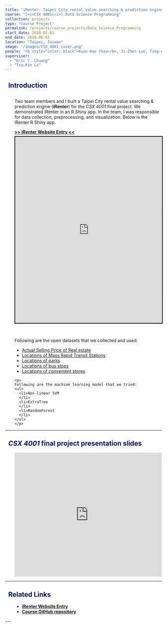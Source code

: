 ```yaml
---
title: "iRenter: Taipei City rental value searching & prediction engine"
course: "[<i>CSX 4001</i>] Data Science Programming"
collection: projects
type: "Course Project"
permalink: /projects/course_projects/Data_Science_Programming
start_date: 2018-02-01
end_date: 2019-06-01
location: "Taipei, Taiwan"
image: "/images/CSX_4001_cover.png"
people: '<b style="color: black">Kuan-Hao Chao</b>, Ji-Zhen Luo, Ting-Aa Chen'
superviser:
  - "Eric Y. Chuang"
  - "Tzu-Pin Lu"
---
```


<h2 style="color: #000f70"> <i class="fas fa-dot-circle" style="font-size:18px;"></i> &nbsp;&nbsp;Introduction </h2>

<div style="margin-left: 30px;">
  <p style="margin-top: 30px">
  Two team members and I built a Taipei City rental value searching & prediction engine (<b>iRenter</b>) for the <i>CSX 4001</i> final project. We demonstrated iRenter in an R Shiny app. In the team, I was responsible for data collection, preprocessing, and visualization. Below is the iRenter R Shiny app.
  </p>
  <a href="https://csplusxfinal.shinyapps.io/real_estate_prediction/" target="_blank"><b>>> iRenter Website Entry <<</b></a>

  <iframe src="https://csplusxfinal.shinyapps.io/real_estate_prediction/" width="133%" height="800px" style=" -webkit-transform: scale(0.75); transform: scale(0.75); -webkit-transform-origin: 0 0; transform-origin: 0 0; border:3px solid black; margin-bottom: -170px; margin-top: 5px"></iframe>
    <p>
    Following are the open datasets that we collected and used:
    <ul>
      <li><a href="http://lvr.land.moi.gov.tw/homePage.action" target="_blank">Actual Selling Price of Real estate</a>
      </li>
      <li><a href="https://data.taipei/#/" target="_blank">Locations of Mass Rapid Transit Stations </a>
      </li>
      <li><a href="https://parks.taipei/parks/index.php" target="_blank">Locations of parks</a>
      </li>
      <li><a href="https://data.taipei/#/" target="_blank">Locations of bus stops</a>
      </li>
      <li><a href="https://data.gov.tw/dataset/32086" target="_blank">Locations of convenient stores</a>
      </li>
    </ul>
    </p>

    <p>
    Following are the machine learning model that we tried:
    <ul>
      <li>Non-linear SVM
      </li>
      <li>ExtraTree
      </li>
      <li>RandomForest
      </li>
    </ul>
    </p>
</div>



---

<h2 style="color: #000f70"> <i class="fas fa-dot-circle" style="font-size:18px;"></i> &nbsp;&nbsp;<i>CSX 4001</i> final project presentation slides </h2>

<div style="margin-left: 30px">
  <p>
  </p>
  <iframe src="https://docs.google.com/presentation/d/e/2PACX-1vTT2IujnU2VsvI7UD3EK_hBrZL7ZHoCHvCHVL2Fu1Lt_rnF2nd6fAN67ijQu-tJjznVYUubAvLsPPz0/embed?start=false&loop=false&delayms=3000" frameborder="0" width="100%" height="400px" allowfullscreen="true" mozallowfullscreen="true" webkitallowfullscreen="true"></iframe>
</div>

---

<h2 style="color: #000f70"> <i class="fas fa-dot-circle" style="font-size:18px;"></i> &nbsp;&nbsp;Related Links </h2>

<div style="margin-left: 30px">
  <ul>
    <li>
      <a href="https://csplusxfinal.shinyapps.io/real_estate_prediction/" target="_blank"><b>iRenter Website Entry</b></a>
    </li>
    <li>
      <a href="https://github.com/Kuanhao-Chao/CSX_RProject_Spring_2018" target="_blank"><b>Course GitHub repository</b></a>
    </li>
  </ul>
</div>
---
